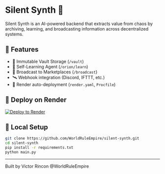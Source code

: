 # Silent Synth 🚀

Silent Synth is an AI-powered backend that extracts value from chaos by archiving, learning, and broadcasting information across decentralized systems.

## 🧠 Features

- 🔐 Immutable Vault Storage (`/vault`)
- 🧬 Self-Learning Agent (`/orion/learn`)
- 📡 Broadcast to Marketplaces (`/broadcast`)
- 🛰 Webhook integration (Discord, IFTTT, etc.)
- 🔄 Render auto-deployment (`render.yaml`, `Procfile`)

## 🚀 Deploy on Render

[![Deploy to Render](https://render.com/images/deploy-to-render-button.svg)](https://render.com/deploy?repo=https://github.com/WorldRuleEmpire/silent-synth)

## 🔧 Local Setup

```bash
git clone https://github.com/WorldRuleEmpire/silent-synth.git
cd silent-synth
pip install -r requirements.txt
python main.py
```

---

Built by Victor Rincon @WorldRuleEmpire
